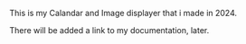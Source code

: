 This is my Calandar and Image displayer that i made in 2024.

There will be added a link to my documentation, later.
